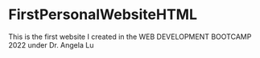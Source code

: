 # FirstPersonalWebsiteHTML
This is the first website I created in the WEB DEVELOPMENT BOOTCAMP 2022 under Dr. Angela Lu
